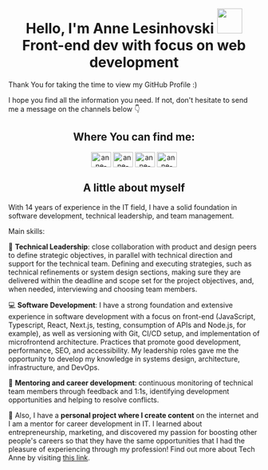 <h1 align='center'> Hello, I'm Anne Lesinhovski <img src = "https://raw.githubusercontent.com/MartinHeinz/MartinHeinz/master/wave.gif" width = 50px> <br /> 
Front-end dev with focus on web development</h1>


Thank You for taking the time to view my GitHub Profile :) 

I hope you find all the information you need. If not, don't hesitate to send me a message on the channels below 👇

<h2 align="center">Where You can find me:</h2>
<p align="center">
  <a href="https://linkedin.com/in/anne-lesinhovski" target="blank"><img align="center" src="https://cdn.simpleicons.org/linkedin" alt="anne-lesinhovski" height="30" width="40" /></a>
  <a href="https://www.github.com/annelesinhovski" target="blank"><img align="center" src="https://cdn.simpleicons.org/github" alt="anne-lesinhovski" height="30" width="40" /></a>
  <a href="https://instagram.com/tech.anne" target="blank"><img align="center" src="https://cdn.simpleicons.org/instagram" alt="anne-lesinhovski" height="30" width="40" /></a>
  <a href="https://www.youtube.com/c/techanne" target="blank"><img align="center" src="https://cdn.simpleicons.org/youtube" alt="anne-lesinhovski" height="30" width="40" /></a>
</p>


<h2 align="center">A little about myself</h2>

<p>With 14 years of experience in the IT field, I have a solid foundation in software development, technical leadership, and team management.</p>

<p>Main skills:</p>

<p>📍 <strong>Technical Leadership</strong>: close collaboration with product and design peers to define strategic objectives, in parallel with technical direction and support for the technical team. Defining and executing strategies, such as technical refinements or system design sections, making sure they are delivered within the deadline and scope set for the project objectives, and, when needed, interviewing and choosing team members.</p>

<p>💻 <strong>Software Development</strong>: I have a strong foundation and extensive experience in software development with a focus on front-end (JavaScript, Typescript, React, Next.js, testing, consumption of APIs and Node.js, for example), as well as versioning with Git, CI/CD setup, and implementation of microfrontend architecture. Practices that promote good development, performance, SEO, and accessibility. My leadership roles gave me the opportunity to develop my knowledge in systems design, architecture, infrastructure, and DevOps.</p>

<p>💬 <strong>Mentoring and career development</strong>: continuous monitoring of technical team members through feedback and 1:1s, identifying development opportunities and helping to resolve conflicts.</p>

<p>💙 Also, I have a <strong>personal project where I create content</strong> on the internet and I am a mentor for career development in IT. I learned about entrepreneurship, marketing, and discovered my passion for boosting other people's careers so that they have the same opportunities that I had the pleasure of experiencing through my profession! Find out more about Tech Anne by visiting <a href="https://techanne.com.br/links/">this link</a>.</p>


<br>
